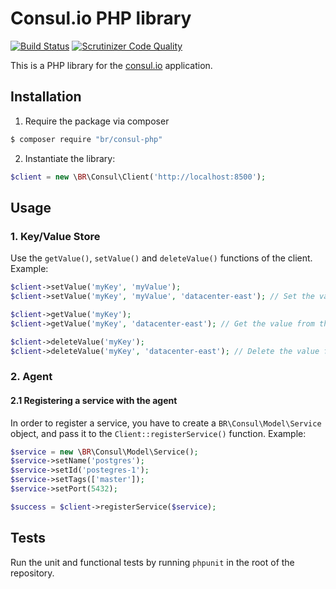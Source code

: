 Consul.io PHP library
=====================

[![Build Status](https://travis-ci.org/baldurrensch/consul-php.svg?branch=master)](https://travis-ci.org/baldurrensch/consul-php)
[![Scrutinizer Code Quality](https://scrutinizer-ci.com/g/baldurrensch/consul-php/badges/quality-score.png?s=47ccfd304909099f4a5e1241dc3d30db8f8d0134)](https://scrutinizer-ci.com/g/baldurrensch/consul-php/)

This is a PHP library for the [consul.io] application.

Installation
------------

1. Require the package via composer

```bash
$ composer require "br/consul-php"
```

2. Instantiate the library:

```php
$client = new \BR\Consul\Client('http://localhost:8500');
```

Usage
-----

### 1. Key/Value Store

Use the `getValue()`, `setValue()` and `deleteValue()` functions of the client. Example:

```php
$client->setValue('myKey', 'myValue');
$client->setValue('myKey', 'myValue', 'datacenter-east'); // Set the value in the datacenter-east datacenter

$client->getValue('myKey');
$client->getValue('myKey', 'datacenter-east'); // Get the value from the datacenter-east datacenter

$client->deleteValue('myKey');
$client->deleteValue('myKey', 'datacenter-east'); // Delete the value from the datacenter-east datacenter
```

### 2. Agent

#### 2.1 Registering a service with the agent

In order to register a service, you have to create a `BR\Consul\Model\Service` object, and pass it to the
`Client::registerService()` function. Example:

```php
$service = new \BR\Consul\Model\Service();
$service->setName('postgres');
$service->setId('postegres-1');
$service->setTags(['master']);
$service->setPort(5432);

$success = $client->registerService($service);
```

Tests
-----

Run the unit and functional tests by running `phpunit` in the root of the repository.

[consul.io]: http://www.consul.io/
